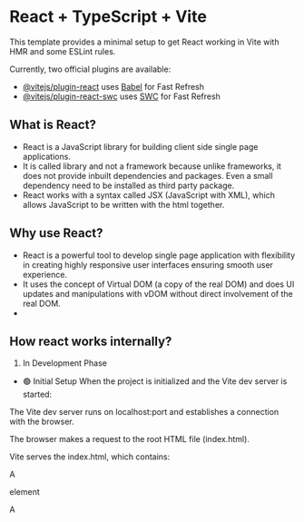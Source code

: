 # React + TypeScript + Vite

This template provides a minimal setup to get React working in Vite with HMR and some ESLint rules.

Currently, two official plugins are available:

- [@vitejs/plugin-react](https://github.com/vitejs/vite-plugin-react/blob/main/packages/plugin-react) uses [Babel](https://babeljs.io/) for Fast Refresh
- [@vitejs/plugin-react-swc](https://github.com/vitejs/vite-plugin-react/blob/main/packages/plugin-react-swc) uses [SWC](https://swc.rs/) for Fast Refresh

## What is React?

- React is a JavaScript library for building client side single page applications.
- It is called library and not a framework because unlike frameworks, it does not provide inbuilt dependencies and packages. Even a small dependency need to be installed as third party package.
- React works with a syntax called JSX (JavaScript with XML), which allows JavaScript to be written with the html together.

## Why use React?

- React is a powerful tool to develop single page application with flexibility in creating highly responsive user interfaces ensuring smooth user experience.
- It uses the concept of Virtual DOM (a copy of the real DOM) and does UI updates and manipulations with vDOM without direct involvement of the real DOM.
-

## How react works internally?

1. In Development Phase

- 🟢 Initial Setup
  When the project is initialized and the Vite dev server is started:

The Vite dev server runs on localhost:port and establishes a connection with the browser.

The browser makes a request to the root HTML file (index.html).

Vite serves the index.html, which contains:

A <div id="root"></div> element

A <script type="module" src="/src/main.tsx"> tag

📦 Module Loading Begins
The browser detects the main.tsx module and requests it from Vite.

Vite uses esbuild to transpile main.tsx to JavaScript and sends the result to the browser.

The browser executes ReactDOM.createRoot(document.getElementById("root")).render(<App />) and creates a real DOM tree with the #root element.

The browser sees the App.tsx import inside main.tsx and requests it.

Vite transpiles App.tsx and sends the result to the browser.

🧩 Import Handling (Code Splitting vs No Code Splitting)
Inside App.tsx, there are multiple module imports.

If code splitting is not used:

The browser eagerly requests all imported modules in parallel.

Vite transpiles all requested modules concurrently.

Vite responds with each transpiled module as soon as it's ready, based on the request pathname.

If code splitting is used:

The browser only requests modules relevant to the current route/pathname.

Vite transpiles and serves only those requested modules.

🧠 Module Caching
Vite uses internal caching:

If a transpiled module isn't immediately used (due to route mismatch), it’s cached.

When a route matches later, Vite serves it from the cache without retranspiling.

🔁 Rendering and Reconciliation
Once JS modules are loaded:

React builds the virtual DOM (vDOM) based on the current pathname using React Router.

For the first load, React reconciles the vDOM with the existing real DOM (i.e., the #root div).

The DOM is updated to reflect the initial UI.

🔄 When Code Updates (HMR)
When code changes during development:

Vite only transpiles the changed module.

The transpiled JS is pushed to the browser using Hot Module Replacement (HMR).

React’s HMR runtime swaps the old module with the new one in memory.

React re-renders and reconciles, and the DOM is updated accordingly.

📥 When State Updates
When a state change occurs:

React creates a new vDOM and diffs it with the previous one.

Only the changed parts are applied to the real DOM (UI is updated efficiently).

🔁 When Pathname Changes
On route (pathname) change:

The old component is removed from the DOM.

New modules are requested (depending on whether they are already cached or not).

Vite transpiles and feeds the modules (if needed).

React creates a new vDOM and reconciles with the real DOM to update the UI.

┌────────────────────────┐
│ Project Initialization │
└────────────┬───────────┘
↓
┌─────────────────────────────────────────────┐
│ Vite Dev Server starts (localhost:port) │
└────────────┬────────────────────────────────┘
↓
┌─────────────────────────────────────────────┐
│ Browser requests index.html │
└────────────┬────────────────────────────────┘
↓
┌─────────────────────────────────────────────┐
│ index.html served → main.tsx script found │
└────────────┬────────────────────────────────┘
↓
┌─────────────────────────────────────────────┐
│ main.tsx requested → Vite transpiles it │
└────────────┬────────────────────────────────┘
↓
┌─────────────────────────────────────────────┐
│ ReactDOM.createRoot().render(<App />) │
└────────────┬────────────────────────────────┘
↓
┌─────────────────────────────────────────────┐
│ App.tsx requested → Vite transpiles it │
└────────────┬────────────────────────────────┘
↓
┌─────────────────────────────────────────────┐
│ App.tsx imports multiple modules │
└────────────┬────────────────────────────────┘
↓
┌────┴────────────────────────────────────────────────────────────────┐
│ If code splitting is NOT used: │
│ - Browser requests all modules in parallel │
│ - Vite transpiles concurrently and serves on-demand │
└────────────────────────────────────────────────────────────────────┘
┌────┴────────────────────────────────────────────────────────────────┐
│ If code splitting is used: │
│ - Browser only requests route-specific module │
│ - Vite transpiles & serves only what's needed │
└────────────────────────────────────────────────────────────────────┘
↓
┌─────────────────────────────────────────────┐
│ Browser loads JS modules → React builds vDOM│
└────────────┬────────────────────────────────┘
↓
┌─────────────────────────────────────────────┐
│ React reconciles vDOM with real DOM │
└────────────┬────────────────────────────────┘
↓
┌─────────────────────────────────────────────┐
│ UI is rendered │
└────────────┬────────────────────────────────┘
↓
┌────────────┐ ┌──────────────┐ ┌─────────────────┐
│ Code Change│ │ State Change │ │ Pathname Change │
├────────────┤ ├──────────────┤ ├─────────────────┤
│ Vite HMR │ │ New vDOM │ │ Load new module │
│ Transpiles │ │ Diff & patch │ │ Transpile/cache │
│ Hot Reload │ │ UI updates │ │ New vDOM → UI │
└────────────┘ └──────────────┘ └─────────────────┘

## Expanding the ESLint configuration

If you are developing a production application, we recommend updating the configuration to enable type-aware lint rules:

```js
export default tseslint.config([
  globalIgnores(["dist"]),
  {
    files: ["**/*.{ts,tsx}"],
    extends: [
      // Other configs...

      // Remove tseslint.configs.recommended and replace with this
      ...tseslint.configs.recommendedTypeChecked,
      // Alternatively, use this for stricter rules
      ...tseslint.configs.strictTypeChecked,
      // Optionally, add this for stylistic rules
      ...tseslint.configs.stylisticTypeChecked,

      // Other configs...
    ],
    languageOptions: {
      parserOptions: {
        project: ["./tsconfig.node.json", "./tsconfig.app.json"],
        tsconfigRootDir: import.meta.dirname,
      },
      // other options...
    },
  },
]);
```

You can also install [eslint-plugin-react-x](https://github.com/Rel1cx/eslint-react/tree/main/packages/plugins/eslint-plugin-react-x) and [eslint-plugin-react-dom](https://github.com/Rel1cx/eslint-react/tree/main/packages/plugins/eslint-plugin-react-dom) for React-specific lint rules:

```js
// eslint.config.js
import reactX from "eslint-plugin-react-x";
import reactDom from "eslint-plugin-react-dom";

export default tseslint.config([
  globalIgnores(["dist"]),
  {
    files: ["**/*.{ts,tsx}"],
    extends: [
      // Other configs...
      // Enable lint rules for React
      reactX.configs["recommended-typescript"],
      // Enable lint rules for React DOM
      reactDom.configs.recommended,
    ],
    languageOptions: {
      parserOptions: {
        project: ["./tsconfig.node.json", "./tsconfig.app.json"],
        tsconfigRootDir: import.meta.dirname,
      },
      // other options...
    },
  },
]);
```
